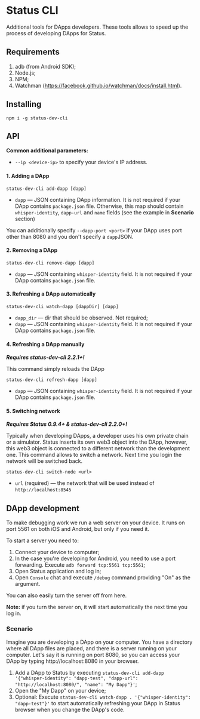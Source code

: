 # Status CLI

Additional tools for DApps developers. These tools allows to speed up the process of developing DApps for Status.

## Requirements

1. adb (from Android SDK);
2. Node.js;
3. NPM;
4. Watchman (https://facebook.github.io/watchman/docs/install.html).

## Installing

```
npm i -g status-dev-cli
```

## API

**Common additional parameters:**

* `--ip <device-ip>` to specify your device's IP address.

#### 1. Adding a DApp

`status-dev-cli add-dapp [dapp]`

* `dapp` — JSON containing DApp information. It is not required if your DApp contains `package.json` file. Otherwise, this map should contain `whisper-identity`, `dapp-url` and `name` fields (see the example in **Scenario** section)

You can additionally specify `--dapp-port <port>` if your DApp uses port other than 8080 and you don't specify a `dapp`JSON.

#### 2. Removing a DApp

`status-dev-cli remove-dapp [dapp]`

* `dapp` — JSON containing `whisper-identity` field. It is not required if your DApp contains `package.json` file.

#### 3. Refreshing a DApp automatically

`status-dev-cli watch-dapp [dappDir] [dapp]`

* `dapp_dir` — dir that should be observed. Not required;
* `dapp` — JSON containing `whisper-identity` field. It is not required if your DApp contains `package.json` file.

#### 4. Refreshing a DApp manually

***Requires status-dev-cli 2.2.1+!***

This command simply reloads the DApp

`status-dev-cli refresh-dapp [dapp]`

* `dapp` — JSON containing `whisper-identity` field. It is not required if your DApp contains `package.json` file.

#### 5. Switching network

***Requires Status 0.9.4+ & status-dev-cli 2.2.0+!***

Typically when developing DApps, a developer uses his own private chain or a simulator.
Status inserts its own web3 object into the DApp, however, this web3 object is connected to a different network than the development one.
This command allows to switch a network. Next time you login the network will be switched back.

`status-dev-cli switch-node <url>`

* `url` (required) — the network that will be used instead of `http://localhost:8545`


## DApp development

To make debugging work we run a web server on your device. It runs on port 5561 on both iOS and Android, but only if you need it.

To start a server you need to:
1. Connect your device to computer;
2. In the case you're developing for Android, you need to use a port forwarding.
   Execute `adb forward tcp:5561 tcp:5561`;
3. Open Status application and log in;
4. Open `Console` chat and execute `/debug` command providing "On" as the argument.

You can also easily turn the server off from here.

**Note:** if you turn the server on, it will start automatically the next time you log in.

### Scenario

Imagine you are developing a DApp on your computer. You have a directory where all DApp files are placed, 
and there is a server running on your computer. Let's say it is running on port 8080, so you can access 
your DApp by typing http://localhost:8080 in your browser.

1. Add a DApp to Status by executing `status-dev-cli add-dapp '{"whisper-identity": "dapp-test", "dapp-url": "http://localhost:8080/", "name": "My Dapp"}'`;
2. Open the "My Dapp" on your device;
3. Optional: Execute `status-dev-cli watch-dapp . '{"whisper-identity": "dapp-test"}'` to start automatically refreshing your DApp in Status browser when you change the DApp's code.
